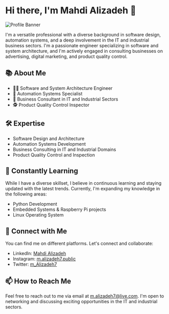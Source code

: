 # Hi there, I'm Mahdi Alizadeh 👋
![Profile Banner](https://link.to/your/banner/image)

I'm a versatile professional with a diverse background in software design, automation systems, and a deep involvement in the IT and industrial business sectors. I'm a passionate engineer specializing in software and system architecture, and I'm actively engaged in consulting businesses on advertising, digital marketing, and product quality control.

## 📚 About Me
- 👨‍💻 Software and System Architecture Engineer
- 🤖 Automation Systems Specialist
- 💼 Business Consultant in IT and Industrial Sectors
- 🕵️ Product Quality Control Inspector

## 🛠️ Expertise
- Software Design and Architecture
- Automation Systems Development
- Business Consulting in IT and Industrial Domains
- Product Quality Control and Inspection

## 🌱 Constantly Learning
While I have a diverse skillset, I believe in continuous learning and staying updated with the latest trends. Currently, I'm expanding my knowledge in the following areas:
- Python Development
- Embedded Systems & Raspberry Pi projects
- Linux Operating System

## 🔗 Connect with Me
You can find me on different platforms. Let's connect and collaborate:
- LinkedIn: [Mahdi Alizadeh](https://www.linkedin.com/in/m-alizadeh7/)
- Instagram: [m.alizadeh7.public](https://www.instagram.com/m.alizadeh7.public/)
- Twitter: [m_Alizadeh7](https://twitter.com/m_Alizadeh7)

## 📫 How to Reach Me
Feel free to reach out to me via email at m.alizadeh7@live.com. I'm open to networking and discussing exciting opportunities in the IT and industrial sectors.

<!---
m-alizadeh7/m-alizadeh7 is a ✨ special ✨ repository because its `README.md` (this file) appears on your GitHub profile.
You can click the Preview link to take a look at your changes.
--->
